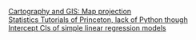 [Cartography and GIS: Map projection](https://github.com/webgeodatavore/awesome-projections)<br/>
[Statistics Tutorials of Princeton, lack of Python though](https://dss.princeton.edu/training/)<br/>
[Intercept CIs of simple linear regression models](https://www2.isye.gatech.edu/~yxie77/isye2028/lecture12.pdf)
